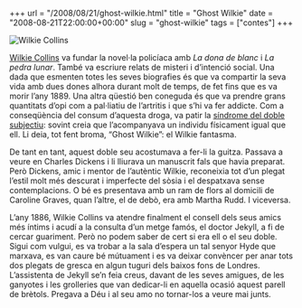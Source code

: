 +++
url = "/2008/08/21/ghost-wilkie.html"
title = "Ghost Wilkie"
date = "2008-08-21T22:00:00+00:00"
slug = "ghost-wilkie"
tags = ["contes"]
+++

<img src="http://carlesbellver.net/pics/wilkies.jpg" alt="Wilkie Collins" />

[Wilkie Collins](http://en.wikipedia.org/wiki/Wilkie_Collins) va fundar la novel·la policíaca amb *La dona de blanc* i *La pedra lunar*. També va escriure relats de misteri i d’intenció social. Una dada que esmenten totes les seves biografies és que va compartir la seva vida amb dues dones alhora durant molt de temps, de fet fins que es va morir l’any 1889. Una altra qüestió ben coneguda és que va prendre grans quantitats d’opi com a pal·liatiu de l’artritis i que s’hi va fer addicte. Com a conseqüència del consum d’aquesta droga, va patir la [síndrome del doble subjectiu](http://en.wikipedia.org/wiki/Syndrome_of_subjective_doubles): sovint creia que l’acompanyava un individu físicament igual que ell. Li deia, tot fent broma, “Ghost Wilkie”: el Wilkie fantasma.

De tant en tant, aquest doble seu acostumava a fer-li la guitza. Passava a veure en Charles Dickens i li lliurava un manuscrit fals que havia preparat. Però Dickens, amic i mentor de l’autèntic Wilkie, reconeixia tot d’un plegat l’estil molt més descurat i imperfecte del sòsia i el despatxava sense contemplacions. O bé es presentava amb un ram de flors al domicili de Caroline Graves, quan l’altre, el de debò, era amb Martha Rudd. I viceversa.

L’any 1886, Wilkie Collins va atendre finalment el consell dels seus amics més íntims i acudí a la consulta d’un metge famós, el doctor Jekyll, a fi de cercar guariment. Però no podem saber de cert si era ell o el seu doble. Sigui com vulgui, es va trobar a la sala d’espera un tal senyor Hyde que marxava, es van caure bé mútuament i es va deixar convèncer per anar tots dos plegats de gresca en algun tuguri dels baixos fons de Londres. L’assistenta de Jekyll se’n feia creus, davant de les seves amigues, de les ganyotes i les grolleries que van dedicar-li en aquella ocasió aquest parell de brètols. Pregava a Déu i al seu amo no tornar-los a veure mai junts.

